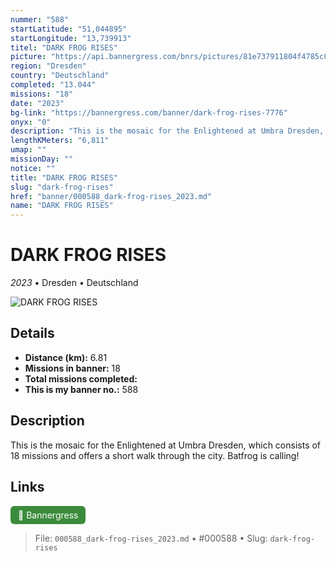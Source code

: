 ```yaml
---
nummer: "588"
startLatitude: "51,044895"
startLongitude: "13,739913"
titel: "DARK FROG RISES"
picture: "https://api.bannergress.com/bnrs/pictures/81e737911804f4785c856eac86305ba1"
region: "Dresden"
country: "Deutschland"
completed: "13.044"
missions: "18"
date: "2023"
bg-link: "https://bannergress.com/banner/dark-frog-rises-7776"
onyx: "0"
description: "This is the mosaic for the Enlightened at Umbra Dresden, which consists of 18 missions and offers a short walk through the city.\nBatfrog is calling!"
lengthKMeters: "6,811"
umap: ""
missionDay: ""
notice: ""
title: "DARK FROG RISES"
slug: "dark-frog-rises"
href: "banner/000588_dark-frog-rises_2023.md"
name: "DARK FROG RISES"
---
```

# DARK FROG RISES

*2023* • Dresden • Deutschland

![DARK FROG RISES](https://api.bannergress.com/bnrs/pictures/81e737911804f4785c856eac86305ba1)



## Details
- **Distance (km):** 6.81
- **Missions in banner:** 18
- **Total missions completed:** 
- **This is my banner no.:** 588



## Description
This is the mosaic for the Enlightened at Umbra Dresden, which consists of 18 missions and offers a short walk through the city.
Batfrog is calling!



## Links
<a href="https://bannergress.com/banner/dark-frog-rises-7776" target="_blank" style="display:inline-block;margin-right:8px;padding:6px 12px;background:#3c8b3c;color:#fff;text-decoration:none;border-radius:6px;">🔗 Bannergress</a>



> File: `000588_dark-frog-rises_2023.md` • #000588 • Slug: `dark-frog-rises`
